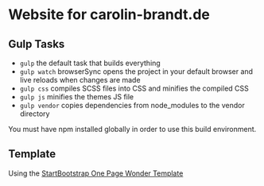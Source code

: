 # Website for carolin-brandt.de


## Gulp Tasks

- `gulp` the default task that builds everything
- `gulp watch` browserSync opens the project in your default browser and live reloads when changes are made
- `gulp css` compiles SCSS files into CSS and minifies the compiled CSS
- `gulp js` minifies the themes JS file
- `gulp vendor` copies dependencies from node_modules to the vendor directory

You must have npm installed globally in order to use this build environment.

## Template

Using the [StartBootstrap One Page Wonder Template](https://github.com/BlackrockDigital/startbootstrap-one-page-wonder)
